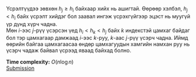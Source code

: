Үсрэлтүүдээ зөвхөн $h_j \ge h_i$ байхаар хийх нь ашигтай. Өөрөөр хэлбэл, $h_j < h_i$ байх үсрэлт хийдэг бол заавал ингэж үсрэхгүйгээр эцэст нь муугүй үр дүнд хүрч чадна.\
Мөн $i$-ээс $j$-рүү үсэрсэн үед $h_i<h_k<h_j$ байх $k$ индекстэй цамхаг байдаг бол тэр цамхагаар дамжаад $i$-ээс $k$-руу, $k$-аас $j$-рүү үсэрч чадна. Иймд өөрийн байгаа цамхагаасаа өндөр цамхагуудын хамгийн намхан руу нь үсэрч чадаж байвал үсрээд яваад байхад болно.

**Time complexity:** $O(n\log n)$\
[Submission](https://codeforces.com/contest/2126/submission/329375650)
